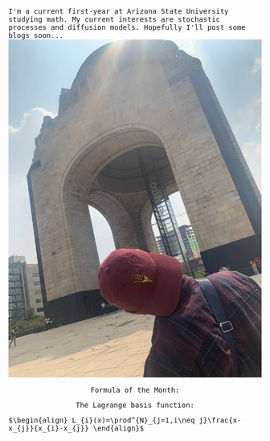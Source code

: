 <style> body { font-family: "Roboto Mono", monospace; } </style>

I'm a current first-year at Arizona State University studying math.
My current interests are stochastic processes and diffusion models. 
Hopefully I'll post some blogs soon... 
![Book logo](IMG_4777.JPG)

<p align="center">Formula of the Month:</p>
<p align="center">
  The Lagrange basis function:
</p>
$\begin{align} 
    L_{i}(x)=\prod^{N}_{j=1,i\neq j}\frac{x-x_{j}}{x_{i}-x_{j}}
\end{align}$



